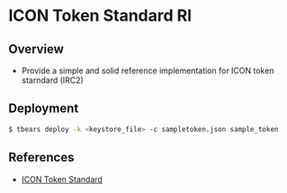 # ICON Token Standard RI

## Overview

* Provide a simple and solid reference implementation for ICON token starndard (IRC2)

## Deployment

```bash
$ tbears deploy -k <keystore_file> -c sampletoken.json sample_token
```

## References

* [ICON Token Standard](https://github.com/icon-project/IIPs/blob/master/IIPS/iip-2.md)

